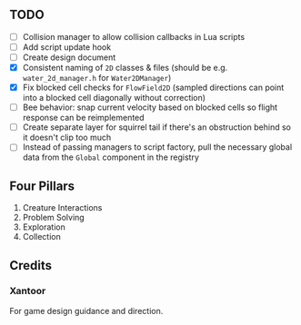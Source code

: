 ## TODO

* [ ] Collision manager to allow collision callbacks in Lua scripts
* [ ] Add script update hook
* [ ] Create design document
* [x] Consistent naming of `2D` classes & files (should be e.g. `water_2d_manager.h` for `Water2DManager`)
* [x] Fix blocked cell checks for `FlowField2D` (sampled directions can point into a blocked cell diagonally without correction)
* [ ] Bee behavior: snap current velocity based on blocked cells so flight response can be reimplemented
* [ ] Create separate layer for squirrel tail if there's an obstruction behind so it doesn't clip too much
* [ ] Instead of passing managers to script factory, pull the necessary global data from the `Global` component in the registry

## Four Pillars

1. Creature Interactions
2. Problem Solving
3. Exploration
4. Collection

## Credits

### Xantoor

For game design guidance and direction.
